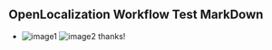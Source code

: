 ## OpenLocalization Workflow Test MarkDown
* ![image1](.\d923192f-9efd-4530-acea-2454b01703e1.png)   ![image2](.\9a1eb7f0-9011-4d4d-92e4-6d945d17ccfd.png) 
thanks!